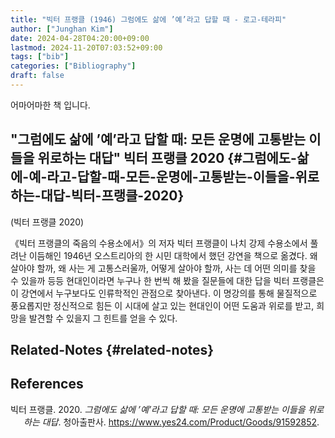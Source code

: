 ```yaml
---
title: "빅터 프랭클 (1946) 그럼에도 삶에 ’예’라고 답할 때 - 로고-테라피"
author: ["Junghan Kim"]
date: 2024-04-28T04:20:00+09:00
lastmod: 2024-11-20T07:03:52+09:00
tags: ["bib"]
categories: ["Bibliography"]
draft: false
---
```


어마어마한 책 입니다.


## "그럼에도 삶에 ’예’라고 답할 때: 모든 운명에 고통받는 이들을 위로하는 대답" 빅터 프랭클 2020 {#그럼에도-삶에-예-라고-답할-때-모든-운명에-고통받는-이들을-위로하는-대답-빅터-프랭클-2020}

(빅터 프랭클 2020)

《빅터 프랭클의 죽음의 수용소에서》의 저자 빅터 프랭클이 나치 강제 수용소에서 풀려난 이듬해인 1946년 오스트리아의 한 시민 대학에서 했던 강연을 책으로 옮겼다. 왜 살아야 할까, 왜 사는 게 고통스러울까, 어떻게 살아야 할까, 사는 데 어떤 의미를 찾을 수 있을까 등등 현대인이라면 누구나 한 번씩 해 봤을 질문들에 대한 답을 빅터 프랭클은 이 강연에서 누구보다도 인류학적인 관점으로 찾아낸다. 이 명강의를 통해 물질적으로 풍요롭지만 정신적으로 힘든 이 시대에 살고 있는 현대인이 어떤 도움과 위로를 받고, 희망을 발견할 수 있을지 그 힌트를 얻을 수 있다.


## Related-Notes {#related-notes}

## References

<style>.csl-entry{text-indent: -1.5em; margin-left: 1.5em;}</style><div class="csl-bib-body">
  <div class="csl-entry">빅터 프랭클. 2020. <i>그럼에도 삶에 ’예’라고 답할 때: 모든 운명에 고통받는 이들을 위로하는 대답</i>. 청아출판사. <a href="https://www.yes24.com/Product/Goods/91592852">https://www.yes24.com/Product/Goods/91592852</a>.</div>
</div>
